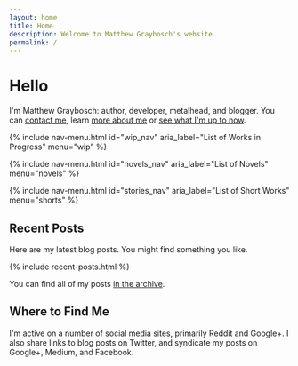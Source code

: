 ```yaml
---
layout: home
title: Home
description: Welcome to Matthew Graybosch's website.
permalink: /
---
```

# Hello

I'm Matthew Graybosch: author, developer, metalhead, and blogger. You can [contact me](/contact/), learn [more about me](/about/) or [see what I'm up to now](/now/).

{% include nav-menu.html id="wip_nav" aria_label="List of Works in Progress" menu="wip"  %}

{% include nav-menu.html id="novels_nav" aria_label="List of Novels" menu="novels"  %}

{% include nav-menu.html id="stories_nav" aria_label="List of Short Works" menu="shorts"  %}

## Recent Posts

Here are my latest blog posts. You might find something you like.

{% include recent-posts.html %}

You can find all of my posts [in the archive](/blog/).

## Where to Find Me

I'm active on a number of social media sites, primarily Reddit and Google+. I also share links to blog posts on Twitter, and syndicate my posts on Google+, Medium, and Facebook.